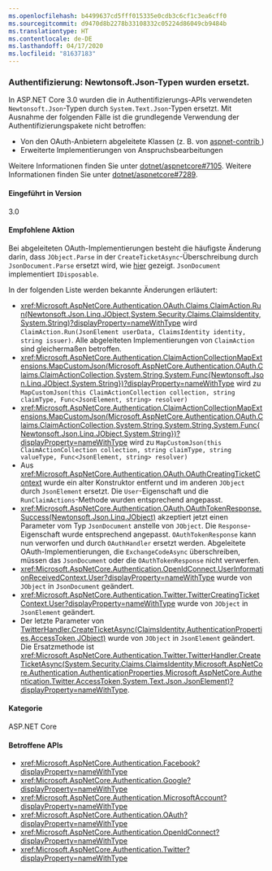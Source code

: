 ```yaml
---
ms.openlocfilehash: b4499637cd5fff015335e0cdb3c6cf1c3ea6cff0
ms.sourcegitcommit: d9470d8b2278b33108332c05224d86049cb9484b
ms.translationtype: HT
ms.contentlocale: de-DE
ms.lasthandoff: 04/17/2020
ms.locfileid: "81637183"
---
```

### <a name="authentication-newtonsoftjson-types-replaced"></a>Authentifizierung: Newtonsoft.Json-Typen wurden ersetzt.

In ASP.NET Core 3.0 wurden die in Authentifizierungs-APIs verwendeten `Newtonsoft.Json`-Typen durch `System.Text.Json`-Typen ersetzt. Mit Ausnahme der folgenden Fälle ist die grundlegende Verwendung der Authentifizierungspakete nicht betroffen:

* Von den OAuth-Anbietern abgeleitete Klassen (z. B. von [aspnet-contrib ](https://github.com/aspnet-contrib/AspNet.Security.OAuth.Providers))
* Erweiterte Implementierungen von Anspruchsbearbeitungen

Weitere Informationen finden Sie unter [dotnet/aspnetcore#7105](https://github.com/dotnet/aspnetcore/pull/7105). Weitere Informationen finden Sie unter [dotnet/aspnetcore#7289](https://github.com/dotnet/aspnetcore/issues/7289).

#### <a name="version-introduced"></a>Eingeführt in Version

3.0

#### <a name="recommended-action"></a>Empfohlene Aktion

Bei abgeleiteten OAuth-Implementierungen besteht die häufigste Änderung darin, dass `JObject.Parse` in der `CreateTicketAsync`-Überschreibung durch `JsonDocument.Parse` ersetzt wird, wie [hier](https://github.com/dotnet/aspnetcore/pull/7105/files?utf8=%E2%9C%93&diff=unified&w=1#diff-e1c9f9740a6fe8021020a6f249c589b0L40) gezeigt. `JsonDocument` implementiert `IDisposable`.

In der folgenden Liste werden bekannte Änderungen erläutert:

- <xref:Microsoft.AspNetCore.Authentication.OAuth.Claims.ClaimAction.Run(Newtonsoft.Json.Linq.JObject,System.Security.Claims.ClaimsIdentity,System.String)?displayProperty=nameWithType> wird `ClaimAction.Run(JsonElement userData, ClaimsIdentity identity, string issuer)`. Alle abgeleiteten Implementierungen von `ClaimAction` sind gleichermaßen betroffen.
- <xref:Microsoft.AspNetCore.Authentication.ClaimActionCollectionMapExtensions.MapCustomJson(Microsoft.AspNetCore.Authentication.OAuth.Claims.ClaimActionCollection,System.String,System.Func{Newtonsoft.Json.Linq.JObject,System.String})?displayProperty=nameWithType> wird zu `MapCustomJson(this ClaimActionCollection collection, string claimType, Func<JsonElement, string> resolver)`
- <xref:Microsoft.AspNetCore.Authentication.ClaimActionCollectionMapExtensions.MapCustomJson(Microsoft.AspNetCore.Authentication.OAuth.Claims.ClaimActionCollection,System.String,System.String,System.Func{Newtonsoft.Json.Linq.JObject,System.String})?displayProperty=nameWithType> wird zu `MapCustomJson(this ClaimActionCollection collection, string claimType, string valueType, Func<JsonElement, string> resolver)`
- Aus <xref:Microsoft.AspNetCore.Authentication.OAuth.OAuthCreatingTicketContext> wurde ein alter Konstruktor entfernt und im anderen `JObject` durch `JsonElement` ersetzt. Die `User`-Eigenschaft und die `RunClaimActions`-Methode wurden entsprechend angepasst.
- <xref:Microsoft.AspNetCore.Authentication.OAuth.OAuthTokenResponse.Success(Newtonsoft.Json.Linq.JObject)> akzeptiert jetzt einen Parameter vom Typ `JsonDocument` anstelle von `JObject`. Die `Response`-Eigenschaft wurde entsprechend angepasst. `OAuthTokenResponse` kann nun verworfen und durch `OAuthHandler` ersetzt werden. Abgeleitete OAuth-Implementierungen, die `ExchangeCodeAsync` überschreiben, müssen das `JsonDocument` oder die `OAuthTokenResponse` nicht verwerfen.
- <xref:Microsoft.AspNetCore.Authentication.OpenIdConnect.UserInformationReceivedContext.User?displayProperty=nameWithType> wurde von `JObject` in `JsonDocument` geändert.
- <xref:Microsoft.AspNetCore.Authentication.Twitter.TwitterCreatingTicketContext.User?displayProperty=nameWithType> wurde von `JObject` in `JsonElement` geändert.
- Der letzte Parameter von [TwitterHandler.CreateTicketAsync(ClaimsIdentity,AuthenticationProperties,AccessToken,JObject)](https://docs.microsoft.com/dotnet/api/microsoft.aspnetcore.authentication.twitter.twitterhandler.createticketasync?view=aspnetcore-2.2#Microsoft_AspNetCore_Authentication_Twitter_TwitterHandler_CreateTicketAsync_System_Security_Claims_ClaimsIdentity_Microsoft_AspNetCore_Authentication_AuthenticationProperties_Microsoft_AspNetCore_Authentication_Twitter_AccessToken_Newtonsoft_Json_Linq_JObject_) wurde von `JObject` in `JsonElement` geändert. Die Ersatzmethode ist <xref:Microsoft.AspNetCore.Authentication.Twitter.TwitterHandler.CreateTicketAsync(System.Security.Claims.ClaimsIdentity,Microsoft.AspNetCore.Authentication.AuthenticationProperties,Microsoft.AspNetCore.Authentication.Twitter.AccessToken,System.Text.Json.JsonElement)?displayProperty=nameWithType>.

#### <a name="category"></a>Kategorie

ASP.NET Core

#### <a name="affected-apis"></a>Betroffene APIs

- <xref:Microsoft.AspNetCore.Authentication.Facebook?displayProperty=nameWithType>
- <xref:Microsoft.AspNetCore.Authentication.Google?displayProperty=nameWithType>
- <xref:Microsoft.AspNetCore.Authentication.MicrosoftAccount?displayProperty=nameWithType>
- <xref:Microsoft.AspNetCore.Authentication.OAuth?displayProperty=nameWithType>
- <xref:Microsoft.AspNetCore.Authentication.OpenIdConnect?displayProperty=nameWithType>
- <xref:Microsoft.AspNetCore.Authentication.Twitter?displayProperty=nameWithType>

<!--

#### Affected APIs

- `N:Microsoft.AspNetCore.Authentication.Facebook`
- `N:Microsoft.AspNetCore.Authentication.Google`
- `N:Microsoft.AspNetCore.Authentication.MicrosoftAccount`
- `N:Microsoft.AspNetCore.Authentication.OAuth`
- `N:Microsoft.AspNetCore.Authentication.OpenIdConnect`
- `N:Microsoft.AspNetCore.Authentication.Twitter`

-->
